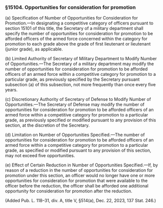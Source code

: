 ### §15104. Opportunities for consideration for promotion ###

(a) Specification of Number of Opportunities for Consideration for Promotion.—In designating a competitive category of officers pursuant to section 15101 of this title, the Secretary of a military department shall specify the number of opportunities for consideration for promotion to be afforded officers of the armed force concerned within the category for promotion to each grade above the grade of first lieutenant or lieutenant (junior grade), as applicable.

(b) Limited Authority of Secretary of Military Department to Modify Number of Opportunities.—The Secretary of a military department may modify the number of opportunities for consideration for promotion to be afforded officers of an armed force within a competitive category for promotion to a particular grade, as previously specified by the Secretary pursuant subsection (a) of this subsection, not more frequently than once every five years.

(c) Discretionary Authority of Secretary of Defense to Modify Number of Opportunities.—The Secretary of Defense may modify the number of opportunities for consideration for promotion to be afforded officers of an armed force within a competitive category for promotion to a particular grade, as previously specified or modified pursuant to any provision of this section, at the discretion of the Secretary.

(d) Limitation on Number of Opportunities Specified.—The number of opportunities for consideration for promotion to be afforded officers of an armed force within a competitive category for promotion to a particular grade, as specified or modified pursuant to any provision of this section, may not exceed five opportunities.

(e) Effect of Certain Reduction in Number of Opportunities Specified.—If, by reason of a reduction in the number of opportunities for consideration for promotion under this section, an officer would no longer have one or more opportunities for consideration for promotion that were available to the officer before the reduction, the officer shall be afforded one additional opportunity for consideration for promotion after the reduction.

(Added Pub. L. 118–31, div. A, title V, §514(a), Dec. 22, 2023, 137 Stat. 246.)